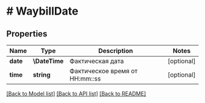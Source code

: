# # WaybillDate

## Properties

Name | Type | Description | Notes
------------ | ------------- | ------------- | -------------
**date** | **\DateTime** | Фактическая дата | [optional]
**time** | **string** | Фактическое время от HH:mm::ss | [optional]

[[Back to Model list]](../../README.md#models) [[Back to API list]](../../README.md#endpoints) [[Back to README]](../../README.md)
